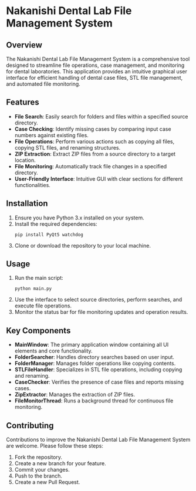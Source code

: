 # Nakanishi Dental Lab File Management System

## Overview

The Nakanishi Dental Lab File Management System is a comprehensive tool designed to streamline file operations, case management, and monitoring for dental laboratories. This application provides an intuitive graphical user interface for efficient handling of dental case files, STL file management, and automated file monitoring.

## Features

- **File Search**: Easily search for folders and files within a specified source directory.
- **Case Checking**: Identify missing cases by comparing input case numbers against existing files.
- **File Operations**: Perform various actions such as copying all files, copying STL files, and renaming structures.
- **ZIP Extraction**: Extract ZIP files from a source directory to a target location.
- **File Monitoring**: Automatically track file changes in a specified directory.
- **User-Friendly Interface**: Intuitive GUI with clear sections for different functionalities.

## Installation

1. Ensure you have Python 3.x installed on your system.
2. Install the required dependencies:
   ```
   pip install PyQt5 watchdog
   ```
3. Clone or download the repository to your local machine.

## Usage

1. Run the main script:
   ```
   python main.py
   ```
2. Use the interface to select source directories, perform searches, and execute file operations.
3. Monitor the status bar for file monitoring updates and operation results.

## Key Components

- **MainWindow**: The primary application window containing all UI elements and core functionality.
- **FolderSearcher**: Handles directory searches based on user input.
- **FolderManager**: Manages folder operations like copying contents.
- **STLFileHandler**: Specializes in STL file operations, including copying and renaming.
- **CaseChecker**: Verifies the presence of case files and reports missing cases.
- **ZipExtractor**: Manages the extraction of ZIP files.
- **FileMonitorThread**: Runs a background thread for continuous file monitoring.

## Contributing

Contributions to improve the Nakanishi Dental Lab File Management System are welcome. Please follow these steps:

1. Fork the repository.
2. Create a new branch for your feature.
3. Commit your changes.
4. Push to the branch.
5. Create a new Pull Request.

